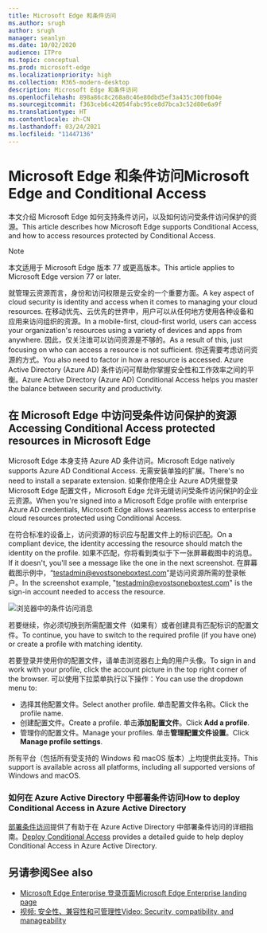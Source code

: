 ```yaml
---
title: Microsoft Edge 和条件访问
ms.author: srugh
author: srugh
manager: seanlyn
ms.date: 10/02/2020
audience: ITPro
ms.topic: conceptual
ms.prod: microsoft-edge
ms.localizationpriority: high
ms.collection: M365-modern-desktop
description: Microsoft Edge 和条件访问
ms.openlocfilehash: 898a86c8c268a8c46e80dbd5ef3a435c300fb04e
ms.sourcegitcommit: f363ceb6c42054fabc95ce8d7bca3c52d80e6a9f
ms.translationtype: HT
ms.contentlocale: zh-CN
ms.lasthandoff: 03/24/2021
ms.locfileid: "11447136"
---
```

# <a name="microsoft-edge-and-conditional-access"></a><span data-ttu-id="21796-103">Microsoft Edge 和条件访问</span><span class="sxs-lookup"><span data-stu-id="21796-103">Microsoft Edge and Conditional Access</span></span>
  
<span data-ttu-id="21796-104">本文介绍 Microsoft Edge 如何支持条件访问，以及如何访问受条件访问保护的资源。</span><span class="sxs-lookup"><span data-stu-id="21796-104">This article describes how Microsoft Edge supports Conditional Access, and how to access resources protected by Conditional Access.</span></span>

> [!NOTE]
> <span data-ttu-id="21796-105">本文适用于 Microsoft Edge 版本 77 或更高版本。</span><span class="sxs-lookup"><span data-stu-id="21796-105">This article applies to Microsoft Edge version 77 or later.</span></span>

<span data-ttu-id="21796-106">就管理云资源而言，身份和访问权限是云安全的一个重要方面。</span><span class="sxs-lookup"><span data-stu-id="21796-106">A key aspect of cloud security is identity and access when it comes to managing your cloud resources.</span></span> <span data-ttu-id="21796-107">在移动优先、云优先的世界中，用户可以从任何地方使用各种设备和应用来访问组织的资源。</span><span class="sxs-lookup"><span data-stu-id="21796-107">In a mobile-first, cloud-first world, users can access your organization's resources using a variety of devices and apps from anywhere.</span></span> <span data-ttu-id="21796-108">因此，仅关注谁可以访问资源是不够的。</span><span class="sxs-lookup"><span data-stu-id="21796-108">As a result of this, just focusing on who can access a resource is not sufficient.</span></span> <span data-ttu-id="21796-109">你还需要考虑访问资源的方式。</span><span class="sxs-lookup"><span data-stu-id="21796-109">You also need to factor in how a resource is accessed.</span></span> <span data-ttu-id="21796-110">Azure Active Directory (Azure AD) 条件访问可帮助你掌握安全性和工作效率之间的平衡。</span><span class="sxs-lookup"><span data-stu-id="21796-110">Azure Active Directory (Azure AD) Conditional Access helps you master the balance between security and productivity.</span></span>

## <a name="accessing-conditional-access-protected-resources-in-microsoft-edge"></a><span data-ttu-id="21796-111">在 Microsoft Edge 中访问受条件访问保护的资源</span><span class="sxs-lookup"><span data-stu-id="21796-111">Accessing Conditional Access protected resources in Microsoft Edge</span></span>

<span data-ttu-id="21796-112">Microsoft Edge 本身支持 Azure AD 条件访问。</span><span class="sxs-lookup"><span data-stu-id="21796-112">Microsoft Edge natively supports Azure AD Conditional Access.</span></span> <span data-ttu-id="21796-113">无需安装单独的扩展。</span><span class="sxs-lookup"><span data-stu-id="21796-113">There's no need to install a separate extension.</span></span> <span data-ttu-id="21796-114">如果你使用企业 Azure AD凭据登录 Microsoft Edge 配置文件，Microsoft Edge 允许无缝访问受条件访问保护的企业云资源。</span><span class="sxs-lookup"><span data-stu-id="21796-114">When you're signed into a Microsoft Edge profile with enterprise Azure AD credentials, Microsoft Edge allows seamless access to enterprise cloud resources protected using Conditional Access.</span></span>

<span data-ttu-id="21796-115">在符合标准的设备上，访问资源的标识应与配置文件上的标识匹配。</span><span class="sxs-lookup"><span data-stu-id="21796-115">On a compliant device, the identity accessing the resource should match the identity on the profile.</span></span>  <span data-ttu-id="21796-116">如果不匹配，你将看到类似于下一张屏幕截图中的消息。</span><span class="sxs-lookup"><span data-stu-id="21796-116">If it doesn't, you'll see a message like the one in the next screenshot.</span></span> <span data-ttu-id="21796-117">在屏幕截图示例中，“testadmin@evostsoneboxtest.com”是访问资源所需的登录帐户。</span><span class="sxs-lookup"><span data-stu-id="21796-117">In the screenshot example, "testadmin@evostsoneboxtest.com" is the sign-in account needed to access the resource.</span></span>

![浏览器中的条件访问消息](./media/edge-security/microsoft-edge-security-conditional-access.png)

<span data-ttu-id="21796-119">若要继续，你必须切换到所需配置文件（如果有）或者创建具有匹配标识的配置文件。</span><span class="sxs-lookup"><span data-stu-id="21796-119">To continue, you have to switch to the required profile (if you have one) or create a profile with matching identity.</span></span>

<span data-ttu-id="21796-120">若要登录并使用你的配置文件，请单击浏览器右上角的用户头像。</span><span class="sxs-lookup"><span data-stu-id="21796-120">To sign in and work with your profile, click the account picture in the top right corner of the browser.</span></span> <span data-ttu-id="21796-121">可以使用下拉菜单执行以下操作：</span><span class="sxs-lookup"><span data-stu-id="21796-121">You can use the dropdown menu to:</span></span>

- <span data-ttu-id="21796-122">选择其他配置文件。</span><span class="sxs-lookup"><span data-stu-id="21796-122">Select another profile.</span></span> <span data-ttu-id="21796-123">单击配置文件名称。</span><span class="sxs-lookup"><span data-stu-id="21796-123">Click the profile name.</span></span>
- <span data-ttu-id="21796-124">创建配置文件。</span><span class="sxs-lookup"><span data-stu-id="21796-124">Create a profile.</span></span> <span data-ttu-id="21796-125">单击**添加配置文件**。</span><span class="sxs-lookup"><span data-stu-id="21796-125">Click **Add a profile**.</span></span>
- <span data-ttu-id="21796-126">管理你的配置文件。</span><span class="sxs-lookup"><span data-stu-id="21796-126">Manage your profiles.</span></span> <span data-ttu-id="21796-127">单击**管理配置文件设置**。</span><span class="sxs-lookup"><span data-stu-id="21796-127">Click **Manage profile settings**.</span></span>

<span data-ttu-id="21796-128">所有平台（包括所有受支持的 Windows 和 macOS 版本）上均提供此支持。</span><span class="sxs-lookup"><span data-stu-id="21796-128">This support is available across all platforms, including all supported versions of Windows and macOS.</span></span>

### <a name="how-to-deploy-conditional-access-in-azure-active-directory"></a><span data-ttu-id="21796-129">如何在 Azure Active Directory 中部署条件访问</span><span class="sxs-lookup"><span data-stu-id="21796-129">How to deploy Conditional Access in Azure Active Directory</span></span>

<span data-ttu-id="21796-130">[部署条件访问](/azure/active-directory/conditional-access/plan-conditional-access)提供了有助于在 Azure Active Directory 中部署条件访问的详细指南。</span><span class="sxs-lookup"><span data-stu-id="21796-130">[Deploy Conditional Access](/azure/active-directory/conditional-access/plan-conditional-access) provides a detailed guide to help deploy Conditional Access in Azure Active Directory.</span></span>

## <a name="see-also"></a><span data-ttu-id="21796-131">另请参阅</span><span class="sxs-lookup"><span data-stu-id="21796-131">See also</span></span>

- [<span data-ttu-id="21796-132">Microsoft Edge Enterprise 登录页面</span><span class="sxs-lookup"><span data-stu-id="21796-132">Microsoft Edge Enterprise landing page</span></span>](https://aka.ms/EdgeEnterprise)
- [<span data-ttu-id="21796-133">视频: 安全性、兼容性和可管理性</span><span class="sxs-lookup"><span data-stu-id="21796-133">Video: Security, compatibility, and manageability</span></span>](/microsoft-edge-video-security-compatibility-manageability.md)